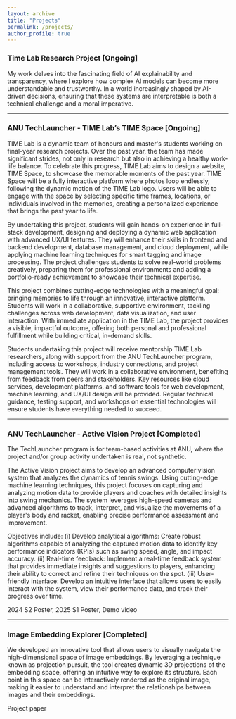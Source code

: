 ```yaml
---
layout: archive
title: "Projects"
permalink: /projects/
author_profile: true
---
```


<style>
a:link {
  text-decoration: none;
}

a:visited {
  text-decoration: none;
}

a:hover {
  text-decoration: underline;
}

a:active {
  text-decoration: underline;
}

.project-link {
  color: blue;
  text-decoration: underline;
}
</style>

### Time Lab Research Project [Ongoing]

My work delves into the fascinating field of AI explainability and transparency, where I explore how complex AI models can become more understandable and trustworthy. In a world increasingly shaped by AI-driven decisions, ensuring that these systems are interpretable is both a technical challenge and a moral imperative.

---
<!-- need to put images/videos in the left, words in the right -->

### ANU TechLauncher - TIME Lab’s TIME Space [Ongoing]

[TIME Lab](https://time.griffith.edu.au/) is a dynamic team of honours and master's students working on final-year research projects. Over the past year, the team has made significant strides, not only in research but also in achieving a healthy work-life balance. To celebrate this progress, TIME Lab aims to design a website, TIME Space, to showcase the memorable moments of the past year. TIME Space will be a fully interactive platform where photos loop endlessly, following the dynamic motion of the TIME Lab logo. Users will be able to engage with the space by selecting specific time frames, locations, or individuals involved in the memories, creating a personalized experience that brings the past year to life.

By undertaking this project, students will gain hands-on experience in full-stack development, designing and deploying a dynamic web application with advanced UX/UI features. They will enhance their skills in frontend and backend development, database management, and cloud deployment, while applying machine learning techniques for smart tagging and image processing. The project challenges students to solve real-world problems creatively, preparing them for professional environments and adding a portfolio-ready achievement to showcase their technical expertise.

This project combines cutting-edge technologies with a meaningful goal: bringing memories to life through an innovative, interactive platform. Students will work in a collaborative, supportive environment, tackling challenges across web development, data visualization, and user interaction. With immediate application in the TIME Lab, the project provides a visible, impactful outcome, offering both personal and professional fulfillment while building critical, in-demand skills.

Students undertaking this project will receive mentorship TIME Lab researchers, along with support from the ANU TechLauncher program, including access to workshops, industry connections, and project management tools. They will work in a collaborative environment, benefiting from feedback from peers and stakeholders. Key resources like cloud services, development platforms, and software tools for web development, machine learning, and UX/UI design will be provided. Regular technical guidance, testing support, and workshops on essential technologies will ensure students have everything needed to succeed.

---

### ANU TechLauncher - Active Vision Project [Completed]

The [TechLauncher program](https://comp.anu.edu.au/TechLauncher/) is for team-based activities at ANU, where the project and/or group activity undertaken is real, not synthetic.

The Active Vision project aims to develop an advanced computer vision system that analyzes the dynamics of tennis swings. Using cutting-edge machine learning techniques, this project focuses on capturing and analyzing motion data to provide players and coaches with detailed insights into swing mechanics. The system leverages high-speed cameras and advanced algorithms to track, interpret, and visualize the movements of a player's body and racket, enabling precise performance assessment and improvement.

Objectives include: (i) Develop analytical algorithms: Create robust algorithms capable of analyzing the captured motion data to identify key performance indicators (KPIs) such as swing speed, angle, and impact accuracy. (ii) Real-time feedback: Implement a real-time feedback system that provides immediate insights and suggestions to players, enhancing their ability to correct and refine their techniques on the spot. (iii) User-friendly interface: Develop an intuitive interface that allows users to easily interact with the system, view their performance data, and track their progress over time.

[2024 S2 Poster](https://leiwangr.github.io/files/24-S2-2-Active-Vision.png), [2025 S1 Poster](https://leiwangr.github.io/images/Poster.pdf), [Demo video](https://darcyddx.github.io/images/demo.MP4)

---

### Image Embedding Explorer [Completed]

We developed an innovative tool that allows users to visually navigate the high-dimensional space of image embeddings. By leveraging a technique known as projection pursuit, the tool creates dynamic 3D projections of the embedding space, offering an intuitive way to explore its structure. Each point in this space can be interactively rendered as the original image, making it easier to understand and interpret the relationships between images and their embeddings.

[Project paper](https://darcyddx.github.io/files/IEE.pdf)



